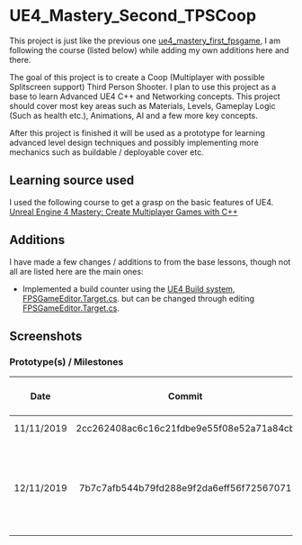 # UE4_Mastery_Second_TPSCoop
This project is just like the previous one [ue4_mastery_first_fpsgame](/ue4_mastery_first_fpsgame/), I am following the course (listed below) while adding my own additions here and there. 

The goal of this project is to create a Coop (Multiplayer with possible Splitscreen support) Third Person Shooter. 
I plan to use this project as a base to learn Advanced UE4 C++ and Networking concepts. 
This project should cover most key areas such as Materials, Levels, Gameplay Logic (Such as health etc.), Animations, AI and a few more key concepts.

After this project is finished it will be used as a prototype for learning advanced level design techniques and possibly implementing more mechanics such as buildable / deployable cover etc.

## Learning source used
I used the following course to get a grasp on the basic features of UE4.
[Unreal Engine 4 Mastery: Create Multiplayer Games with C++](https://www.udemy.com/unrealengine-cpp)

## Additions
I have made a few changes / additions to from the base lessons, though not all are listed here are the main ones:
- Implemented a build counter using the [UE4 Build system, FPSGameEditor.Target.cs](/ue4_mastery_second_tpscoop/Source/CoopGameEditor.Target.cs).
but can be changed through editing [FPSGameEditor.Target.cs](/ue4_mastery_second_tpscoop/Source/CoopGameEditor.Target.cs).

## Screenshots
### Prototype(s) / Milestones
| Date | Commit | Milestone | Description | Image(s) / Video(s) |
:----:|:----:|:----:|:----:|:----:
11/11/2019 | 2cc262408ac6c16c21fdbe9e55f08e52a71a84cb | Created Project | 
12/11/2019 | 7b7c7afb544b79fd288e9f2da6eff56f72567071 | Added character with movement (Crouching, Jumping) and animations. | ![TestLevel](/docs/resources/ue4_mastery_second_tpscoop/Prototype_TestLevel_With_CharAnim.ingame.PNG "TestLevel")